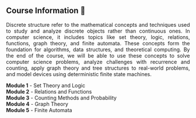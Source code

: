 ## Course Information 🔢

<p align="justify">
Discrete structure refer to the mathematical concepts and techniques used to study and analyze discrete objects rather than continuous ones. In computer science, it includes topics like set theory, logic, relations, functions, graph theory, and finite automata. These concepts form the foundation for algorithms, data structures, and theoretical computing. By the end of the course, we will be able to use these concepts to solve computer science problems, analyze challenges with recurrence and counting, apply graph theory and tree structures to real-world problems, and model devices using deterministic finite state machines.

**Module 1** - Set Theory and Logic <br>
**Module 2** - Relations and Functions <br>
**Module 3** - Counting Methods and Probability <br>
**Module 4** - Graph Theory <br>
**Module 5** - Finite Automata <br>
